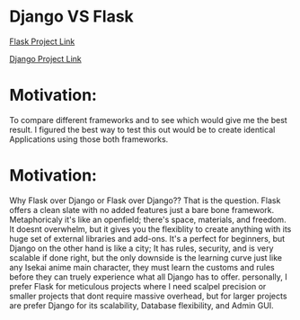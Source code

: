# Django VS Flask

<a href='https://www.hpforiginals.com'>Flask Project Link</a>

<a href='https://django-draft-blog.herokuapp.com'>Django Project Link</a>


# Motivation:
To compare different frameworks and to see which would give me the best result. I figured the best way to test this out would be to create identical Applications using those both frameworks.


# Motivation:
Why Flask over Django or Flask over Django?? That is the question. Flask offers a clean slate with no added features just a bare bone framework. Metaphoricaly it's like an openfield; there's space, materials, and freedom. It doesnt overwhelm, but it gives you the flexiblity to create anything with its huge set of external libraries and add-ons. It's a perfect for beginners, but Django on the other hand is like a city; It has rules, security, and is very scalable if done right, but the only downside is the learning curve just like any Isekai anime main character, they must learn the customs and rules before they can truely experience what all Django has to offer. personally, I prefer Flask for meticulous projects where I need scalpel precision or smaller projects that dont require massive overhead, but for larger projects are prefer Django for its scalability, Database flexibility, and Admin GUI.








